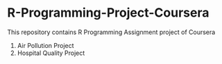 # R-Programming-Project-Coursera
This repository contains R Programming Assignment project of Coursera

1. Air Pollution Project
2. Hospital Quality Project

